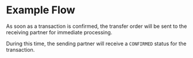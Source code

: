 <h1 id="example-flow">Example Flow</h1>

<blockquote>
<!-- <p><img src="images/transaction_flow.png" alt="transaction flow" /></p> -->
</blockquote>

<p>As soon as a transaction is confirmed, the transfer order will be sent to the receiving partner for immediate processing.</p>

<p>During this time, the sending partner will receive a <code>CONFIRMED</code> status for the transaction.</p>
